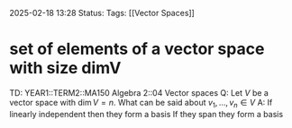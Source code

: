 2025-02-18 13:28
Status: 
Tags: [[Vector Spaces]]
# set of elements of a vector space with size dimV

TD: YEAR1::TERM2::MA150 Algebra 2::04 Vector spaces 
Q: Let $V$ be a vector space with $\dim V = n$. What can be said about $v_1, \ldots, v_n \in V$
A: If linearly independent then they form a basis
If they span they form a basis
<!--ID: 1739885437655-->

